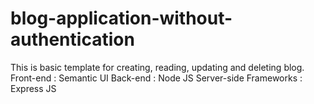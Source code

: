 # blog-application-without-authentication
This is basic template for creating, reading, updating and deleting blog. 
Front-end              : Semantic UI
Back-end               : Node JS
Server-side Frameworks : Express JS
